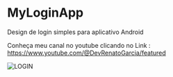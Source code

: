# MyLoginApp

Design de login simples para aplicativo Android

Conheça meu canal no youtube clicando no Link : https://www.youtube.com/@DevRenatoGarcia/featured

![LOGIN](https://user-images.githubusercontent.com/68380115/126171145-4212b2e5-db0a-41b3-b18a-5697222f2596.PNG)
